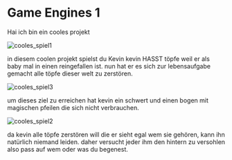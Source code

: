 # Game Engines 1
 
Hai ich bin ein cooles projekt

![cooles_spiel1](https://user-images.githubusercontent.com/59581396/145069175-36e10d46-6ac3-4b49-a0ee-647912797458.PNG)

in diesem coolen projekt spielst du Kevin
kevin HASST töpfe weil er als baby mal in einen reingefallen ist. 
nun hat er es sich zur lebensaufgabe gemacht alle töpfe dieser welt zu zerstören.

![cooles_spiel3](https://user-images.githubusercontent.com/59581396/145069241-f956fd8f-2f86-4fbc-9dd0-2da18efd1122.PNG)

um dieses ziel zu erreichen hat kevin ein schwert und einen bogen mit magischen pfeilen die sich nicht verbrauchen. 

![cooles_spiel2](https://user-images.githubusercontent.com/59581396/145069310-6f680f47-8e2d-4c7e-b55c-573446a04538.PNG)

da kevin alle töpfe zerstören will die er sieht egal wem sie gehören, kann ihn natürlich niemand leiden. 
daher versucht jeder ihm den hintern zu versohlen also pass auf wem oder was du begenest. 
